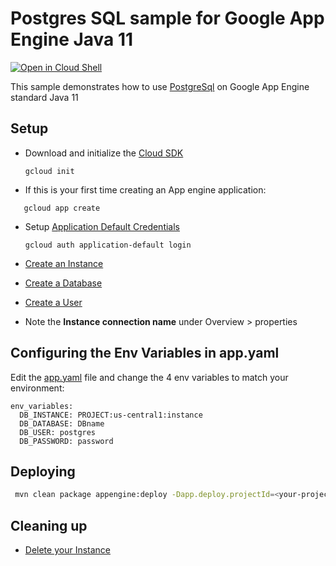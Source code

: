 # Postgres SQL sample for Google App Engine Java 11

<a href="https://console.cloud.google.com/cloudshell/open?git_repo=https://github.com/ludoch/samples&page=editor&open_in_editor==appengine-java11/cloudsql-postgres/README.md">
<img alt="Open in Cloud Shell" src ="http://gstatic.com/cloudssh/images/open-btn.png"></a>

This sample demonstrates how to use [PostgreSql](https://cloud.google.com/sql/) on Google App
Engine standard Java 11

## Setup

* Download and initialize the [Cloud SDK](https://cloud.google.com/sdk/)

    `gcloud init`

* If this is your first time creating an App engine application:
```
   gcloud app create
```

* Setup [Application Default Credentials](https://developers.google.com/identity/protocols/application-default-credentials)

    `gcloud auth application-default login`


* [Create an Instance](https://cloud.google.com/sql/docs/postgres/create-instance)

* [Create a Database](https://cloud.google.com/sql/docs/postgres/create-manage-databases)

* [Create a User](https://cloud.google.com/sql/docs/postgres/create-manage-users)

* Note the **Instance connection name** under Overview > properties

## Configuring the Env Variables in app.yaml

Edit the [app.yaml](src/mail/appengine/app.yaml) file and change the 4 env variables to match your environment:

```
env_variables:
  DB_INSTANCE: PROJECT:us-central1:instance
  DB_DATABASE: DBname
  DB_USER: postgres
  DB_PASSWORD: password
```

## Deploying

```bash
 mvn clean package appengine:deploy -Dapp.deploy.projectId=<your-project-id>
```

## Cleaning up

* [Delete your Instance](https://cloud.google.com/sql/docs/postgres/delete-instance)
